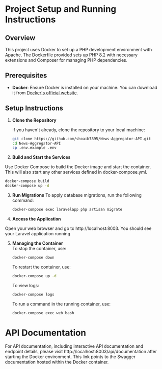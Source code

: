 # Project Setup and Running Instructions

## Overview

This project uses Docker to set up a PHP development environment with Apache. The Dockerfile provided sets up PHP 8.2 with necessary extensions and Composer for managing PHP dependencies.

## Prerequisites

- **Docker**: Ensure Docker is installed on your machine. You can download it from [Docker's official website](https://www.docker.com/products/docker-desktop).

## Setup Instructions

1. **Clone the Repository**

   If you haven't already, clone the repository to your local machine:

   ```bash
   git clone https://github.com/shoaib7895/News-Aggregator-API.git
   cd News-Aggregator-API
   cp .env.example .env

2. **Build and Start the Services**

  Use Docker Compose to build the Docker image and start the container. This will also start any other services defined in docker-compose.yml.
  ```bash
  docker-compose build
  docker-compose up -d
  ```
3. **Run Migrations** 
  To apply database migrations, run the following command:
     ```bash
     docker-compose exec laravelapp php artisan migrate
     ```
4. **Access the Application**

  Open your web browser and go to http://localhost:8003.
  You should see your Laravel application running.

5. **Managing the Container**  
    To stop the container, use:
    ```bash
    docker-compose down
    ```
    To restart the container, use:
     ```bash
     docker-compose up -d
     ```
    To view logs:
    ```bash
    docker-compose logs
    ```
    To run a command in the running container, use:
    ```bash
    docker-compose exec web bash
    ```


# API Documentation
For API documentation, including interactive API documentation and endpoint details, please visit http://localhost:8003/api/documentation after starting the Docker environment. This link points to the Swagger documentation hosted within the Docker container.   